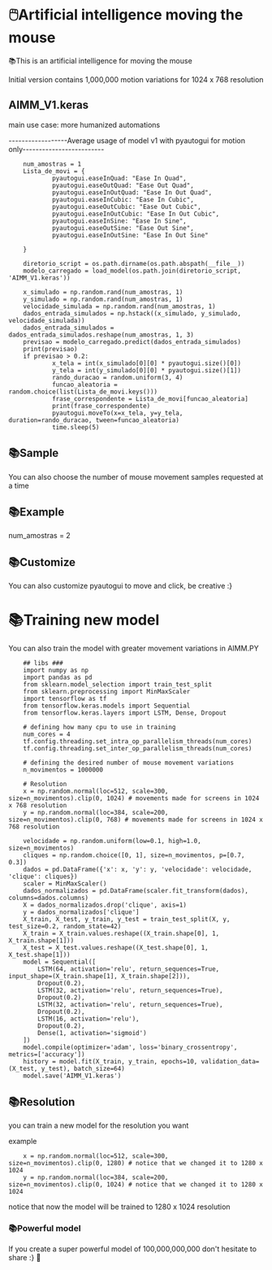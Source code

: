 # 🖱️Artificial intelligence moving the mouse 

📚This is an artificial intelligence for moving the mouse  


Initial version contains 1,000,000 motion variations for 1024 x 768 resolution

## AIMM_V1.keras

main use case:
more humanized automations


------------------Average usage of model v1 with pyautogui for motion only-------------------------
        
        num_amostras = 1  
        Lista_de_movi = {
                pyautogui.easeInQuad: "Ease In Quad",
                pyautogui.easeOutQuad: "Ease Out Quad",
                pyautogui.easeInOutQuad: "Ease In Out Quad",
                pyautogui.easeInCubic: "Ease In Cubic", 
                pyautogui.easeOutCubic: "Ease Out Cubic", 
                pyautogui.easeInOutCubic: "Ease In Out Cubic", 
                pyautogui.easeInSine: "Ease In Sine", 
                pyautogui.easeOutSine: "Ease Out Sine", 
                pyautogui.easeInOutSine: "Ease In Out Sine"

        }

        diretorio_script = os.path.dirname(os.path.abspath(__file__))
        modelo_carregado = load_model(os.path.join(diretorio_script, 'AIMM_V1.keras'))
        
        x_simulado = np.random.rand(num_amostras, 1) 
        y_simulado = np.random.rand(num_amostras, 1) 
        velocidade_simulada = np.random.rand(num_amostras, 1)  
        dados_entrada_simulados = np.hstack((x_simulado, y_simulado, velocidade_simulada))
        dados_entrada_simulados = dados_entrada_simulados.reshape(num_amostras, 1, 3)
        previsao = modelo_carregado.predict(dados_entrada_simulados)
        print(previsao)
        if previsao > 0.2:
                x_tela = int(x_simulado[0][0] * pyautogui.size()[0])
                y_tela = int(y_simulado[0][0] * pyautogui.size()[1])
                rando_duracao = random.uniform(3, 4)
                funcao_aleatoria = random.choice(list(Lista_de_movi.keys()))
                frase_correspondente = Lista_de_movi[funcao_aleatoria]
                print(frase_correspondente)
                pyautogui.moveTo(x=x_tela, y=y_tela, duration=rando_duracao, tween=funcao_aleatoria)
                time.sleep(5)

## 📚Sample 
You can also choose the number of mouse movement samples requested at a time
## 📚Example
num_amostras = 2 

## 📚Customize 

You can also customize pyautogui to move and click, be creative :}
# 📚Training new model

You can also train the model with greater movement variations in AIMM.PY
        
        ## libs ###
        import numpy as np
        import pandas as pd
        from sklearn.model_selection import train_test_split
        from sklearn.preprocessing import MinMaxScaler
        import tensorflow as tf
        from tensorflow.keras.models import Sequential
        from tensorflow.keras.layers import LSTM, Dense, Dropout
        
        # defining how many cpu to use in training
        num_cores = 4
        tf.config.threading.set_intra_op_parallelism_threads(num_cores)
        tf.config.threading.set_inter_op_parallelism_threads(num_cores)
        
        # defining the desired number of mouse movement variations
        n_movimentos = 1000000
        
        # Resolution
        x = np.random.normal(loc=512, scale=300, size=n_movimentos).clip(0, 1024) # movements made for screens in 1024 x 768 resolution
        y = np.random.normal(loc=384, scale=200, size=n_movimentos).clip(0, 768) # movements made for screens in 1024 x 768 resolution
        
        velocidade = np.random.uniform(low=0.1, high=1.0, size=n_movimentos)
        cliques = np.random.choice([0, 1], size=n_movimentos, p=[0.7, 0.3])
        dados = pd.DataFrame({'x': x, 'y': y, 'velocidade': velocidade, 'clique': cliques})
        scaler = MinMaxScaler()
        dados_normalizados = pd.DataFrame(scaler.fit_transform(dados), columns=dados.columns)
        X = dados_normalizados.drop('clique', axis=1)
        y = dados_normalizados['clique']
        X_train, X_test, y_train, y_test = train_test_split(X, y, test_size=0.2, random_state=42)
        X_train = X_train.values.reshape((X_train.shape[0], 1, X_train.shape[1]))
        X_test = X_test.values.reshape((X_test.shape[0], 1, X_test.shape[1]))
        model = Sequential([
            LSTM(64, activation='relu', return_sequences=True, input_shape=(X_train.shape[1], X_train.shape[2])),
            Dropout(0.2),
            LSTM(32, activation='relu', return_sequences=True),  
            Dropout(0.2),
            LSTM(32, activation='relu', return_sequences=True),  
            Dropout(0.2),
            LSTM(16, activation='relu'),  
            Dropout(0.2),
            Dense(1, activation='sigmoid')
        ])
        model.compile(optimizer='adam', loss='binary_crossentropy', metrics=['accuracy'])
        history = model.fit(X_train, y_train, epochs=10, validation_data=(X_test, y_test), batch_size=64)
        model.save('AIMM_V1.keras')
        

## 📚Resolution 
you can train a new model for the resolution you want

example 

        x = np.random.normal(loc=512, scale=300, size=n_movimentos).clip(0, 1280) # notice that we changed it to 1280 x 1024
        y = np.random.normal(loc=384, scale=200, size=n_movimentos).clip(0, 1024) # notice that we changed it to 1280 x 1024

notice that now the model will be trained to 1280 x 1024 resolution




  
### 📚Powerful model
If you create a super powerful model of 100,000,000,000 don't hesitate to share :} 👋










                
